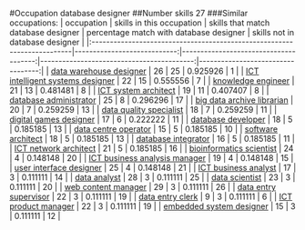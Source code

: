 #Occupation database designer
##Number skills 27
###Similar occupations:
| occupation                                                              |   skills in this occupation |   skills that match database designer |   percentage match with database designer |   skills not in database designer |
|:------------------------------------------------------------------------|----------------------------:|--------------------------------------:|------------------------------------------:|----------------------------------:|
| [data warehouse designer](data_warehouse_designer.md)                   |                          26 |                                    25 |                                  0.925926 |                                 1 |
| [ICT intelligent systems designer](ICT_intelligent_systems_designer.md) |                          22 |                                    15 |                                  0.555556 |                                 7 |
| [knowledge engineer](knowledge_engineer.md)                             |                          21 |                                    13 |                                  0.481481 |                                 8 |
| [ICT system architect](ICT_system_architect.md)                         |                          19 |                                    11 |                                  0.407407 |                                 8 |
| [database administrator](database_administrator.md)                     |                          25 |                                     8 |                                  0.296296 |                                17 |
| [big data archive librarian](big_data_archive_librarian.md)             |                          20 |                                     7 |                                  0.259259 |                                13 |
| [data quality specialist](data_quality_specialist.md)                   |                          18 |                                     7 |                                  0.259259 |                                11 |
| [digital games designer](digital_games_designer.md)                     |                          17 |                                     6 |                                  0.222222 |                                11 |
| [database developer](database_developer.md)                             |                          18 |                                     5 |                                  0.185185 |                                13 |
| [data centre operator](data_centre_operator.md)                         |                          15 |                                     5 |                                  0.185185 |                                10 |
| [software architect](software_architect.md)                             |                          18 |                                     5 |                                  0.185185 |                                13 |
| [database integrator](database_integrator.md)                           |                          16 |                                     5 |                                  0.185185 |                                11 |
| [ICT network architect](ICT_network_architect.md)                       |                          21 |                                     5 |                                  0.185185 |                                16 |
| [bioinformatics scientist](bioinformatics_scientist.md)                 |                          24 |                                     4 |                                  0.148148 |                                20 |
| [ICT business analysis manager](ICT_business_analysis_manager.md)       |                          19 |                                     4 |                                  0.148148 |                                15 |
| [user interface designer](user_interface_designer.md)                   |                          25 |                                     4 |                                  0.148148 |                                21 |
| [ICT business analyst](ICT_business_analyst.md)                         |                          17 |                                     3 |                                  0.111111 |                                14 |
| [data analyst](data_analyst.md)                                         |                          28 |                                     3 |                                  0.111111 |                                25 |
| [data scientist](data_scientist.md)                                     |                          23 |                                     3 |                                  0.111111 |                                20 |
| [web content manager](web_content_manager.md)                           |                          29 |                                     3 |                                  0.111111 |                                26 |
| [data entry supervisor](data_entry_supervisor.md)                       |                          22 |                                     3 |                                  0.111111 |                                19 |
| [data entry clerk](data_entry_clerk.md)                                 |                           9 |                                     3 |                                  0.111111 |                                 6 |
| [ICT product manager](ICT_product_manager.md)                           |                          22 |                                     3 |                                  0.111111 |                                19 |
| [embedded system designer](embedded_system_designer.md)                 |                          15 |                                     3 |                                  0.111111 |                                12 |
